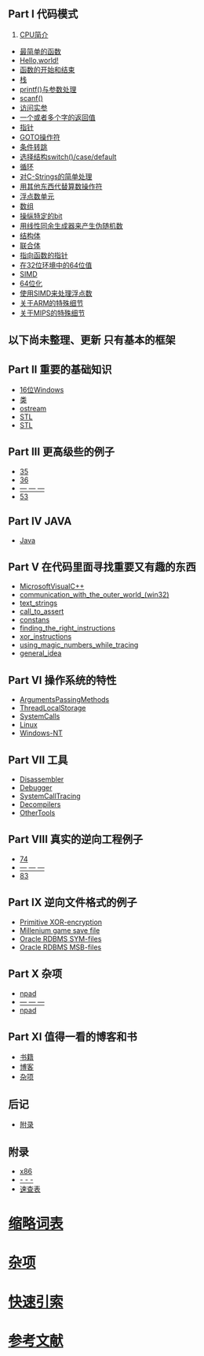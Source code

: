 ## Part I 代码模式
1. [CPU简介](Part-Ⅰ/Chapter-1.md) 
- [最简单的函数](Part-Ⅰ/Chapter-2.md)  
- [Hello,world!](Part-Ⅰ/Chapter-3.md)
- [函数的开始和结束](Part-Ⅰ/Chapter-4.md)
- [栈](Part-Ⅰ/Chapter-5.md)
- [printf()与参数处理](Part-Ⅰ/Chapter-6.md)
- [scanf()](Part-Ⅰ/Chapter-7.md)
- [访问实参](Part-Ⅰ/Chapter-8.md)
- [一个或者多个字的返回值](Part-Ⅰ/Chapter-9.md)
- [指针](Part-Ⅰ/Chapter-10.md)
- [GOTO操作符](Part-Ⅰ/Chapter-11.md)
- [条件转跳](Part-Ⅰ/Chapter-12.md)
- [选择结构switch()/case/default](Part-Ⅰ/Chapter-13.md)
- [循环](Part-Ⅰ/Chapter-14.md)
- [对C-Strings的简单处理](Part-Ⅰ/Chapter-15.md)
- [用其他东西代替算数操作符](Part-Ⅰ/Chapter-16.md)
- [浮点数单元](Part-Ⅰ/Chapter-17.md)
- [数组](Part-Ⅰ/Chapter-18.md)
- [操纵特定的bit](Part-Ⅰ/Chapter-19.md)
- [用线性同余生成器来产生伪随机数](Part-Ⅰ/Chapter-20.md)
- [结构体](Part-Ⅰ/Chapter-21.md)
- [联合体](Part-Ⅰ/Chapter-22.md)
- [指向函数的指针](Part-Ⅰ/Chapter-23.md)
- [在32位环境中的64位值](Part-Ⅰ/Chapter-24.md)
- [SIMD](Chapter-25/Chapter-25.md)
- [64位化](Chapter-26/Chapter-26.md)
- [使用SIMD来处理浮点数](Chapter-27/Chapter-27.md)
- [关于ARM的特殊细节](Chapter-28/Chapter-28.md)
- [关于MIPS的特殊细节](Part-Ⅰ/Chapter-29.md)

以下尚未整理、更新  只有基本的框架
-
## Part II 重要的基础知识
- [16位Windows](Part-Ⅱ/Chapter-30.md)
- [类](Part-Ⅱ/Chapter-31.md)
- [ostream](Part-Ⅱ/Chapter-32.md)
- [STL](Part-Ⅱ/Chapter-33.md)
- [STL](Part-Ⅱ/Chapter-34.md)

## Part III 更高级些的例子
- [35](Part-Ⅲ/Chapter-35.md)
- [36](Part-Ⅲ/Chapter-36.md)
- [— — —](Part-Ⅲ/Chapter-36.md)
- [53](Part-Ⅲ/Chapter-53.md)


## Part IV JAVA
- [Java](Part-Ⅳ/Chapter-54.md)

## Part V 在代码里面寻找重要又有趣的东西
- [MicrosoftVisualC++](Part-Ⅴ/Chapter-55.md)
- [communication_with_the_outer_world_(win32)](Part-Ⅴ/Chapter-56.md)
- [text_strings](Part-Ⅴ/Chapter-57.md)
- [call_to_assert](Part-Ⅴ/Chapter-58.md)
- [constans](Part-Ⅴ/Chapter-59.md)
- [finding_the_right_instructions](Part-Ⅴ/Chapter-60.md)
- [xor_instructions](Chapter-61/Chapter-61.md)
- [using_magic_numbers_while_tracing](Part-Ⅴ/Chapter-62.md)
- [general_idea](Part-Ⅴ/Chapter-63.md)

## Part VI 操作系统的特性
- [ArgumentsPassingMethods](Part-Ⅵ/Chapter-64.md)
- [ThreadLocalStorage](Part-Ⅵ/Chapter-65.md)
- [SystemCalls](Part-Ⅵ/Chapter-66.md)
- [Linux](Part-Ⅵ/Chapter-67.md)
- [Windows-NT](Chapter-68/Chapter-68.md)

## Part VII 工具
- [Disassembler](Part-Ⅶ/Chapter-69.md)
- [Debugger](Part-Ⅶ/Chapter-70.md)
- [SystemCallTracing](Part-Ⅶ/Chapter-71.md)
- [Decompilers](Part-Ⅶ/Chapter-72.md)
- [OtherTools](Part-Ⅶ/Chapter-73.md)

## Part VIII 真实的逆向工程例子
- [74](Part-Ⅷ/Chapter-74.md)
- [— — —](Part-Ⅷ/Chapter-82.md)
- [83](Part-Ⅷ/Chapter-83.md)

## Part IX 逆向文件格式的例子

- [Primitive XOR-encryption](Part-Ⅸ/Chapter-84.md)
- [Millenium game save file](Part-Ⅸ/Chapter-85.md)
- [Oracle RDBMS SYM-files](Chapter-86/Chapter-86.md)
- [Oracle RDBMS MSB-files](Part-Ⅸ/Chapter-87.md)

## Part X 杂项

- [npad](Part-Ⅹ/Chapter-88.md)
- [— — —](Part-Ⅹ/Chapter-89.md)
- [npad](Part-Ⅹ/Chapter-95.md)

## Part XI 值得一看的博客和书

- [书籍](Part-Ⅺ/Chapter-96.md)
- [博客](Part-Ⅺ/Chapter-97.md)
- [杂项](Part-Ⅺ/Chapter-98.md) 


后记
-
- [附录](Afterword/Chapter-99.md)

附录
-
- [x86](Appendix/Appendix-A.md)
- [- - -](Appendix/Appendix-B.md)
- [速查表](Appendix/Appendix-F.md)

[缩略词表](Acronyms-used.md)
=
[杂项](Glossary.md)
=
[快速引索](Index.md)
=
[参考文献](Bibliography.md)
= 